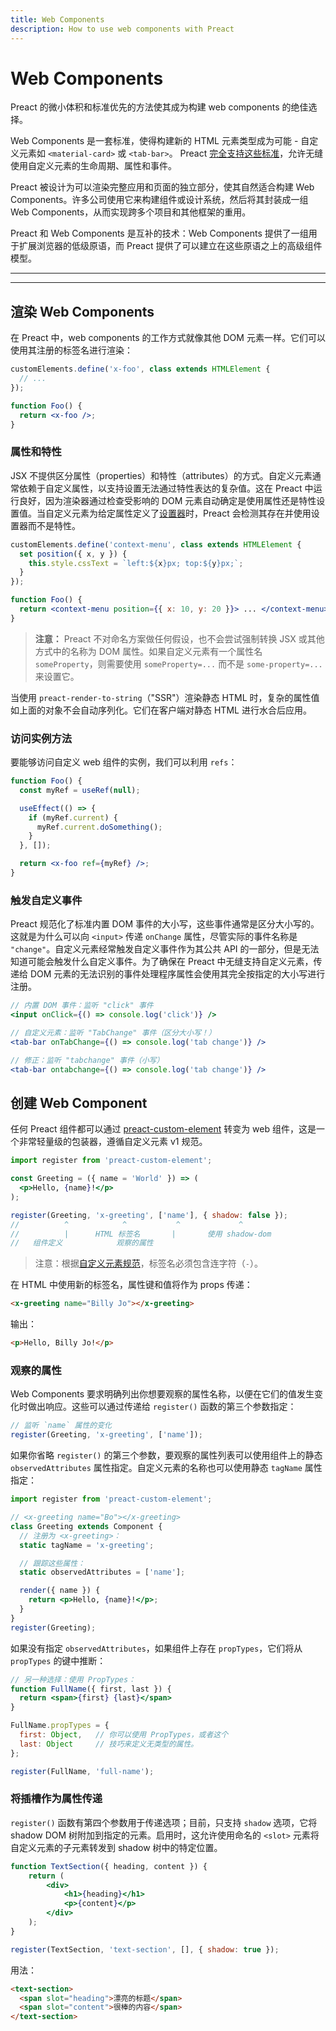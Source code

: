 ```yaml
---
title: Web Components
description: How to use web components with Preact
---
```


# Web Components

Preact 的微小体积和标准优先的方法使其成为构建 web components 的绝佳选择。

Web Components 是一套标准，使得构建新的 HTML 元素类型成为可能 - 自定义元素如 `<material-card>` 或 `<tab-bar>`。
Preact [完全支持这些标准](https://custom-elements-everywhere.com/#preact)，允许无缝使用自定义元素的生命周期、属性和事件。

Preact 被设计为可以渲染完整应用和页面的独立部分，使其自然适合构建 Web Components。许多公司使用它来构建组件或设计系统，然后将其封装成一组 Web Components，从而实现跨多个项目和其他框架的重用。

Preact 和 Web Components 是互补的技术：Web Components 提供了一组用于扩展浏览器的低级原语，而 Preact 提供了可以建立在这些原语之上的高级组件模型。

---

<toc></toc>

---

## 渲染 Web Components

在 Preact 中，web components 的工作方式就像其他 DOM 元素一样。它们可以使用其注册的标签名进行渲染：

```jsx
customElements.define('x-foo', class extends HTMLElement {
  // ...
});

function Foo() {
  return <x-foo />;
}
```

### 属性和特性

JSX 不提供区分属性（properties）和特性（attributes）的方式。自定义元素通常依赖于自定义属性，以支持设置无法通过特性表达的复杂值。这在 Preact 中运行良好，因为渲染器通过检查受影响的 DOM 元素自动确定是使用属性还是特性设置值。当自定义元素为给定属性定义了[设置器](https://developer.mozilla.org/en-US/docs/Web/JavaScript/Reference/Functions/set)时，Preact 会检测其存在并使用设置器而不是特性。

```jsx
customElements.define('context-menu', class extends HTMLElement {
  set position({ x, y }) {
    this.style.cssText = `left:${x}px; top:${y}px;`;
  }
});

function Foo() {
  return <context-menu position={{ x: 10, y: 20 }}> ... </context-menu>;
}
```

> **注意：** Preact 不对命名方案做任何假设，也不会尝试强制转换 JSX 或其他方式中的名称为 DOM 属性。如果自定义元素有一个属性名 `someProperty`，则需要使用 `someProperty=...` 而不是 `some-property=...` 来设置它。

当使用 `preact-render-to-string`（"SSR"）渲染静态 HTML 时，复杂的属性值如上面的对象不会自动序列化。它们在客户端对静态 HTML 进行水合后应用。

### 访问实例方法

要能够访问自定义 web 组件的实例，我们可以利用 `refs`：

```jsx
function Foo() {
  const myRef = useRef(null);

  useEffect(() => {
    if (myRef.current) {
      myRef.current.doSomething();
    }
  }, []);

  return <x-foo ref={myRef} />;
}
```

### 触发自定义事件

Preact 规范化了标准内置 DOM 事件的大小写，这些事件通常是区分大小写的。这就是为什么可以向 `<input>` 传递 `onChange` 属性，尽管实际的事件名称是 `"change"`。自定义元素经常触发自定义事件作为其公共 API 的一部分，但是无法知道可能会触发什么自定义事件。为了确保在 Preact 中无缝支持自定义元素，传递给 DOM 元素的无法识别的事件处理程序属性会使用其完全按指定的大小写进行注册。

```jsx
// 内置 DOM 事件：监听 "click" 事件
<input onClick={() => console.log('click')} />

// 自定义元素：监听 "TabChange" 事件（区分大小写！）
<tab-bar onTabChange={() => console.log('tab change')} />

// 修正：监听 "tabchange" 事件（小写）
<tab-bar ontabchange={() => console.log('tab change')} />
```

## 创建 Web Component

任何 Preact 组件都可以通过 [preact-custom-element](https://github.com/preactjs/preact-custom-element) 转变为 web 组件，这是一个非常轻量级的包装器，遵循自定义元素 v1 规范。

```jsx
import register from 'preact-custom-element';

const Greeting = ({ name = 'World' }) => (
  <p>Hello, {name}!</p>
);

register(Greeting, 'x-greeting', ['name'], { shadow: false });
//          ^            ^           ^             ^
//          |      HTML 标签名       |       使用 shadow-dom
//   组件定义            观察的属性
```

> 注意：根据[自定义元素规范](http://w3c.github.io/webcomponents/spec/custom/#prod-potentialcustomelementname)，标签名必须包含连字符（`-`）。

在 HTML 中使用新的标签名，属性键和值将作为 props 传递：

```html
<x-greeting name="Billy Jo"></x-greeting>
```

输出：

```html
<p>Hello, Billy Jo!</p>
```

### 观察的属性

Web Components 要求明确列出你想要观察的属性名称，以便在它们的值发生变化时做出响应。这些可以通过传递给 `register()` 函数的第三个参数指定：

```jsx
// 监听 `name` 属性的变化
register(Greeting, 'x-greeting', ['name']);
```

如果你省略 `register()` 的第三个参数，要观察的属性列表可以使用组件上的静态 `observedAttributes` 属性指定。自定义元素的名称也可以使用静态 `tagName` 属性指定：

```jsx
import register from 'preact-custom-element';

// <x-greeting name="Bo"></x-greeting>
class Greeting extends Component {
  // 注册为 <x-greeting>：
  static tagName = 'x-greeting';

  // 跟踪这些属性：
  static observedAttributes = ['name'];

  render({ name }) {
    return <p>Hello, {name}!</p>;
  }
}
register(Greeting);
```

如果没有指定 `observedAttributes`，如果组件上存在 `propTypes`，它们将从 `propTypes` 的键中推断：

```jsx
// 另一种选择：使用 PropTypes：
function FullName({ first, last }) {
  return <span>{first} {last}</span>
}

FullName.propTypes = {
  first: Object,   // 你可以使用 PropTypes，或者这个
  last: Object     // 技巧来定义无类型的属性。
};

register(FullName, 'full-name');
```

### 将插槽作为属性传递

`register()` 函数有第四个参数用于传递选项；目前，只支持 `shadow` 选项，它将 shadow DOM 树附加到指定的元素。启用时，这允许使用命名的 `<slot>` 元素将自定义元素的子元素转发到 shadow 树中的特定位置。

```jsx
function TextSection({ heading, content }) {
	return (
		<div>
			<h1>{heading}</h1>
			<p>{content}</p>
		</div>
	);
}

register(TextSection, 'text-section', [], { shadow: true });
```

用法：

```html
<text-section>
  <span slot="heading">漂亮的标题</span>
  <span slot="content">很棒的内容</span>
</text-section>
``` 